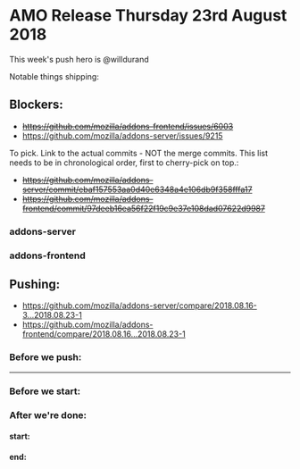 
# AMO Release Thursday 23rd August 2018

This week's push hero is @willdurand

Notable things shipping:

## Blockers:
 * ~~https://github.com/mozilla/addons-frontend/issues/6003~~
 * https://github.com/mozilla/addons-server/issues/9215

To pick.  Link to the actual commits - NOT the merge commits.  This list needs
to be in chronological order, first to cherry-pick on top.:
* ~~https://github.com/mozilla/addons-server/commit/ebaf157553aa0d40e6348a4e106db9f358fffa17~~
* ~~https://github.com/mozilla/addons-frontend/commit/97deeb16ea56f22f19c9e37e108dad07622d9987~~

### addons-server

### addons-frontend

## Pushing:

* https://github.com/mozilla/addons-server/compare/2018.08.16-3...2018.08.23-1
* https://github.com/mozilla/addons-frontend/compare/2018.08.16...2018.08.23-1

### Before we push:

-------------------------------------------------------------------------------

### Before we start:


### After we're done:

#### start:
#### end:
